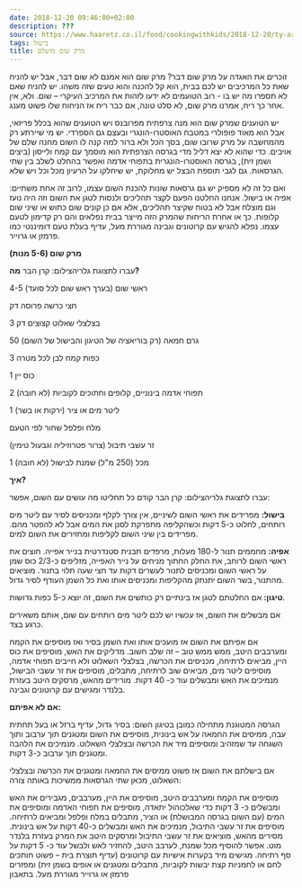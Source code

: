 ```yaml
---
date: 2018-12-20 09:46:00+02:00
description: ???
source: https://www.haaretz.co.il/food/cookingwithkids/2018-12-20/ty-article/0000017f-f8d9-d2d5-a9ff-f8ddfcf70000
tags: בישול
title: מרק שום מושלם
---
```


זוכרים את האגדה על מרק שום דבר? מרק שום הוא אמנם לא שום דבר, אבל יש להניח שאת כל המרכיבים יש לכם בבית, הוא קל להכנה והוא טעים שזה משהו. יש להניח שאם לא תספרו מה יש בו - רוב הטועמים לא ידעו לזהות את המרכיב העיקרי – שום. ולא, אין אחר כך ריח, אמרנו מרק שום, לא סלט טונה, אם כבר ריח אז הניחוח שלו פשוט מענג.

יש הטוענים שמרק שום הוא מנה צרפתית מפרובנס ויש הטוענים שהוא בכלל פריזאי, אבל הוא מאוד פופולרי במטבח האוסטרו-הונגרי ובעצם גם הספרדי. יש מי שיירתע רק מהמחשבה על מרק שרובו שום, בסך הכל ולא ברור למה קנה לו השום מחנה שלם של אויבים. כדי שהוא לא יצא דליל מדי בגרסה הצרפתית הוא מוסמך עם קמח ולייסון (ביצים ושמן זית), בגרסה האוסטרו-הונגרית בתפוחי אדמה ואפשר בהחלט לשלב בין שתי הגרסאות. גם לגבי תוספת הבצל יש מחלוקת, יש שיחלקו על הרעיון מכל וכל ויש שלא.

ואם כל זה לא מספיק יש גם גרסאות שונות להכנת השום עצמו, לרוב זה אחת משתיים: אפיה או בישול. אנחנו החלטנו הפעם לקצר תהליכים ולנסות לטגן את השום וזה היה נועז וגם מוצלח אבל לא בטוח שקיצר תהליכים, אלא אם כן קונים שום כתוש או שיני שום קלופות. כך או אחרת הריחות שהמרק הזה מייצר בבית נפלאים והם רק קדימון לטעם עצמו. נפלא להגיש עם קרוטונים וגבינה מגוררת מעל, עדיף בעלת טעם דומיננטי כמו פרמזן או גרוייר.

**מרק שום (5-6 מנות)**

 עברו לתצוגת גלריהצילום: קרן הבר **מה?**

4-5 ראשי שום (בערך ראש שום לכל סועד)

חצי כרשה פרוסה דק

3 בצלצלי שאלוט קצוצים דק

50 גרם חמאה (רק בוריאציה של הטיגון והבישול של השום)

3 כפות קמח לבן לכל מטרה

1 כוס יין

2 תפוחי אדמה בינוניים, קלופים וחתוכים לקוביות (לא חובה)

1 ליטר מים או ציר (ירקות או בשר)

מלח ופלפל שחור לפי הטעם

זר עשבי תיבול (צרור פטרוזיליה וגבעול טימין)

1 מכל (250 מ"ל) שמנת לבישול (לא חובה)

**איך?**

 עברו לתצוגת גלריהצילום: קרן הבר קודם כל תחליטו מה עושים עם השום, אפשר:

**בישול:** מפרידים את ראשי השום לשיניים, אין צורך לקלף ומכניסים לסיר עם ליטר מים רותחים, לחלוט כ-5 דקות וכשהקליפה מתפרקת לסנן את המים אבל לא להפטר מהם. מפרידים בין שיני השום לקליפות ומחזירים את השום למים.

**אפיה:** מחממים תנור ל-180 מעלות, מרפדים תבנית סטנדרטית בנייר אפייה. חוצים את ראשי השום לרוחב, את החלק החתוך מניחים על נייר האפייה, מזליפים כ-2/3 כוס שמן על ראשי השום ומכניסים לתנור לעשרים דקות עד חצי שעה תלוי בתנור. מוציאים מהתנור, בשר השום יתנתק מהקליפות ומכניסים אותו ואת כל השמן העודף לסיר גדול.

**טיגון:** אם החלטתם לטגן אז בינתיים רק כותשים את השום, זה יוצא כ-5 כפות גדושות.

אם מבשלים את השום, אז עכשיו יש לכם ליטר מים רותחים עם שום, אותם משאירים כרגע בצד.

אם אפיתם את השום אז מועכים אותו ואת השמן בסיר ואז מוסיפים את הקמח ומערבבים היטב, ממש ממש טוב – זה שלב חשוב. מדליקים את האש, מוסיפים את כוס היין, מביאים לרתיחה, מכניסים את הכרשה, בצלצלי השאלוט ולא חייבים תפוחי אדמה, מוסיפים ליטר מים, מביאים שוב לרתיחה, מתבלים, מוסיפים את זר עשבי הבישול, מנמיכים את האש ומבשלים עוד כ- 40 דקות. מורידים מהאש, מרסקים היטב בעזרת בלנדר ומגישים עם קרוטונים וגבינה.

**אם לא אפיתם:**

הגרסה המטוגנת מתחילה כמובן בטיגון השום: בסיר גדול, עדיף ברזל או בעל תחתית עבה, ממיסים את החמאה על אש בינונית, מוסיפים את השום ומטגנים תוך ערבוב ותוך השגחה עד שמזהיב ומוסיפים מיד את הכרשה ובצלצלי השאלוט. מנמיכים את הלהבה ומטגנים תוך ערבוב כ-3 דקות.

אם בישלתם את השום אז פשוט ממיסים את החמאה ומטגנים את הכרשה ובצלצלי השאלוט, מכאן שתי הגרסאות ממשיכות באותה צורה:

מוסיפים את הקמח ומערבבים היטב, מוסיפים את היין, מערבבים, מגבירים את האש ומבשלים כ- 3 דקות כדי שאלכוהול יתאדה, מוסיפים את תפוחי האדמה ומוסיפים את המים (עם השום בגרסה המבושלת) או הציר, מתבלים במלח ופלפל ומביאים לרתיחה. מוסיפים את זר עשבי התיבול, מנמיכים את האש ומבשלים כ-40 דקות על אש בינונית. מסירים מהאש, מוציאים את זר עשבי התיבול ומרסקים היטב את המרק בעזרת בלנדר מוט. אפשר להוסיף מכל שמנת, לערבב היטב, להחזיר לאש ולבשל עוד כ- 5 דקות על סף רתיחה. מגישים מיד בקערות אישיות עם קרוטונים (עדיף תוצרת בית – פשוט חותכים לחם או לחמניות קצת יבשות לקוביות, מתבלים ומטגנים או אופים בשמן זית) ומפזרים פרמזן או גרוייר מגוררת מעל. בתאבון